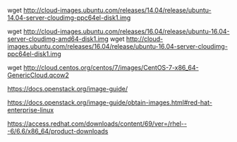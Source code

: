 
wget http://cloud-images.ubuntu.com/releases/14.04/release/ubuntu-14.04-server-cloudimg-ppc64el-disk1.img


wget http://cloud-images.ubuntu.com/releases/16.04/release/ubuntu-16.04-server-cloudimg-amd64-disk1.img
wget http://cloud-images.ubuntu.com/releases/16.04/release/ubuntu-16.04-server-cloudimg-ppc64el-disk1.img

wget http://cloud.centos.org/centos/7/images/CentOS-7-x86_64-GenericCloud.qcow2

https://docs.openstack.org/image-guide/


https://docs.openstack.org/image-guide/obtain-images.html#red-hat-enterprise-linux


https://access.redhat.com/downloads/content/69/ver=/rhel---6/6.6/x86_64/product-downloads
